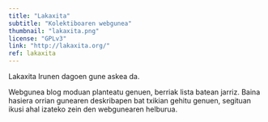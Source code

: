 ```yaml
---
title: "Lakaxita"
subtitle: "Kolektiboaren webgunea"
thumbnail: "lakaxita.png"
license: "GPLv3"
link: "http://lakaxita.org/"
ref: lakaxita
---
```


Lakaxita Irunen dagoen gune askea da.

Webgunea blog moduan planteatu genuen, berriak lista batean jarriz. Baina hasiera orrian gunearen deskribapen bat
txikian gehitu genuen, segituan ikusi ahal izateko zein den webgunearen helburua.
